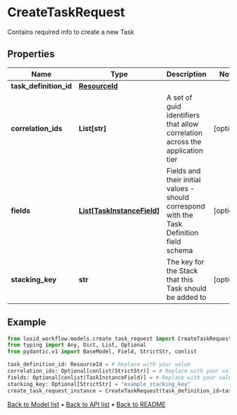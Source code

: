 # CreateTaskRequest

Contains required info to create a new Task
## Properties
Name | Type | Description | Notes
------------ | ------------- | ------------- | -------------
**task_definition_id** | [**ResourceId**](ResourceId.md) |  | 
**correlation_ids** | **List[str]** | A set of guid identifiers that allow correlation across the application tier | [optional] 
**fields** | [**List[TaskInstanceField]**](TaskInstanceField.md) | Fields and their initial values - should correspond with the Task Definition field schema | [optional] 
**stacking_key** | **str** | The key for the Stack that this Task should be added to | [optional] 
## Example

```python
from lusid_workflow.models.create_task_request import CreateTaskRequest
from typing import Any, Dict, List, Optional
from pydantic.v1 import BaseModel, Field, StrictStr, conlist

task_definition_id: ResourceId = # Replace with your value
correlation_ids: Optional[conlist(StrictStr)] = # Replace with your value
fields: Optional[conlist(TaskInstanceField)] = # Replace with your value
stacking_key: Optional[StrictStr] = "example_stacking_key"
create_task_request_instance = CreateTaskRequest(task_definition_id=task_definition_id, correlation_ids=correlation_ids, fields=fields, stacking_key=stacking_key)

```

[Back to Model list](../README.md#documentation-for-models) &#8226; [Back to API list](../README.md#documentation-for-api-endpoints) &#8226; [Back to README](../README.md)

